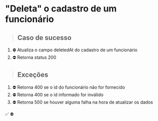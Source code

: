 # "Deleta" o cadastro de um funcionário

> ## Caso de sucesso

1. ⛔ Atualiza o campo deletedAt do cadastro de um funcionário
2. ⛔ Retorna status 200

> ## Exceções
1. ⛔ Retorna 400 se o id do funcionário não for fornecido
2. ⛔ Retorna 400 se o id informado for inválido
3. ⛔ Retorna 500 se houver alguma falha na hora de atualizar os dados

✅
⛔